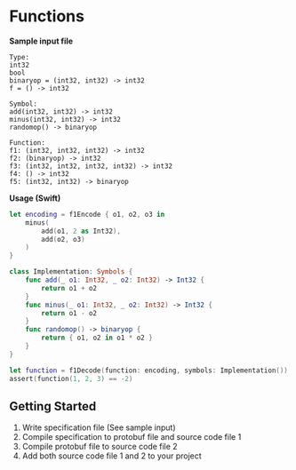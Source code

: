 # Functions

**Sample input file**
```
Type:
int32
bool
binaryop = (int32, int32) -> int32
f = () -> int32

Symbol:
add(int32, int32) -> int32
minus(int32, int32) -> int32
randomop() -> binaryop

Function:
f1: (int32, int32, int32) -> int32
f2: (binaryop) -> int32
f3: (int32, int32, int32, int32) -> int32
f4: () -> int32
f5: (int32, int32) -> binaryop
```

**Usage (Swift)**
```Swift
let encoding = f1Encode { o1, o2, o3 in
    minus(
        add(o1, 2 as Int32),
        add(o2, o3)
    )
}
```
```Swift
class Implementation: Symbols {
    func add(_ o1: Int32, _ o2: Int32) -> Int32 {
        return o1 + o2
    }
    func minus(_ o1: Int32, _ o2: Int32) -> Int32 {
        return o1 - o2
    }
    func randomop() -> binaryop {
        return { o1, o2 in o1 * o2 }
    }
}

let function = f1Decode(function: encoding, symbols: Implementation())
assert(function(1, 2, 3) == -2)
```

## Getting Started

1. Write specification file (See sample input)
1. Compile specification to protobuf file and source code file 1
1. Compile protobuf file to source code file 2
1. Add both source code file 1 and 2 to your project
